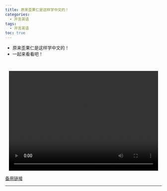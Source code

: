 ```yaml
---
title: 原来歪果仁是这样学中文的！
categories:
  - 开言英语
tags:
  - 开言英语
toc: true 
---
```



- 原来歪果仁是这样学中文的！
- 一起来看看吧！

 

<p style="text-align:center">
   <video width="480" height="320" controls>
       <source src="/video/ol/19.mp4">
   </video>
</p>
 <p><a href="/video/ol/19.mp4">备用链接</a></p>
 
---





